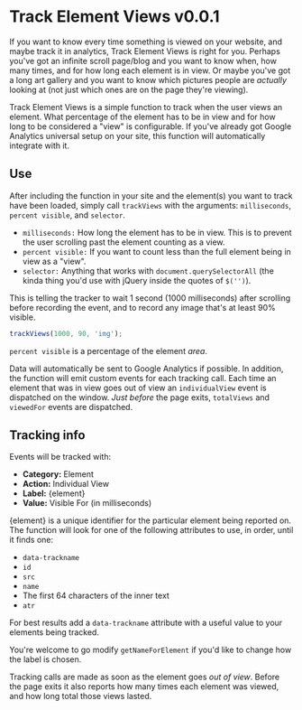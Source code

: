 # Track Element Views v0.0.1

If you want to know every time something is viewed on your website, and maybe track it in analytics, Track Element Views is right for you. Perhaps you've got an infinite scroll page/blog and you want to know when, how many times, and for how long each element is in view. Or maybe you've got a long art gallery and you want to know which pictures people are _actually_ looking at (not just which ones are on the page they're viewing).

Track Element Views is a simple function to track when the user views an element. What percentage of the element has to be in view and for how long to be considered a "view" is configurable. If you've already got Google Analytics universal setup on your site, this function will automatically integrate with it.

## Use

After including the function in your site and the element(s) you want to track have been loaded, simply call `trackViews` with the arguments: `milliseconds`, `percent visible`, and `selector`.

*  `milliseconds:` How long the element has to be in view. This is to prevent the user scrolling past the element counting as a view.
*  `percent visible:` If you want to count less than the full element being in view as a "view".
*  `selector:` Anything that works with `document.querySelectorAll` (the kinda thing you'd use with jQuery inside the quotes of `$('')`).

This is telling the tracker to wait 1 second (1000 milliseconds) after scrolling before recording the event, and to record any image that's at least 90% visible.
```javascript
trackViews(1000, 90, 'img');
```

`percent visible` is a percentage of the element _area_.

Data will automatically be sent to Google Analytics if possible. In addition, the function will emit custom events for each tracking call. Each time an element that was in view goes out of view an `individualView` event is dispatched on the window. _Just before_ the page exits, `totalViews` and `viewedFor` events are dispatched.

## Tracking info

Events will be tracked with:
*  **Category:** Element
*  **Action:** Individual View
*  **Label:** {element}
*  **Value:** Visible For (in milliseconds)

{element} is a unique identifier for the particular element being reported on. The function will look for one of the following attributes to use, in order, until it finds one:
*  `data-trackname`
*  `id`
*  `src`
*  `name`
*  The first 64 characters of the inner text
*  `atr`

For best results add a `data-trackname` attribute with a useful value to your elements being tracked.

You're welcome to go modify `getNameForElement` if you'd like to change how the label is chosen.

Tracking calls are made as soon as the element goes _out of view_. Before the page exits it also reports how many times each element was viewed, and how long total those views lasted.
